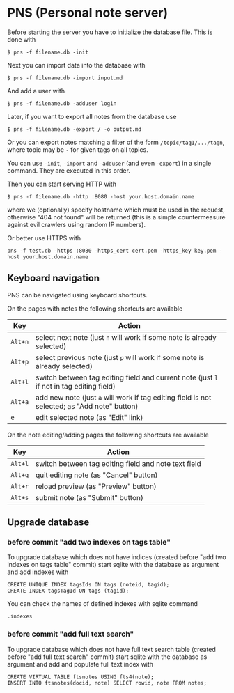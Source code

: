 PNS (Personal note server)
==========================

Before starting the server you have to initialize the database
file. This is done with

```
$ pns -f filename.db -init
```

Next you can import data into the database with

```
$ pns -f filename.db -import input.md
```

And add a user with

```
$ pns -f filename.db -adduser login
```

Later, if you want to export all notes from the database use

```
$ pns -f filename.db -export / -o output.md
```

Or you can export notes matching a filter of the form
`/topic/tag1/.../tagn`, where topic may be `-` for given tags on all
topics.

You can use `-init`, `-import` and `-adduser` (and even `-export`) in
a single command. They are executed in this order.

Then you can start serving HTTP with

```
$ pns -f filename.db -http :8080 -host your.host.domain.name
```

where we (optionally) specify hostname which must be used in the
request, otherwise "404 not found" will be returned (this is a simple
countermeasure against evil crawlers using random IP numbers).

Or better use HTTPS with

```
pns -f test.db -https :8080 -https_cert cert.pem -https_key key.pem -host your.host.domain.name
```


Keyboard navigation
-------------------

PNS can be navigated using keyboard shortcuts.

On the pages with notes the following shortcuts are available

| Key     | Action
|---------|----------------------------------------------------------------------------------------------
| `Alt+n` | select next note (just `n` will work if some note is already selected)
| `Alt+p` | select previous note (just `p` will work if some note is already selected)
| `Alt+l` | switch between tag editing field and current note (just `l` if not in tag editing field)
| `Alt+a` | add new note (just `a` will work if tag editing field is not selected; as "Add note" button)
| `e`     | edit selected note (as "Edit" link)


On the note editing/adding pages the following shortcuts are available

| Key     | Action
|---------|------------------------------------------------------
| `Alt+l` | switch between tag editing field and note text field
| `Alt+q` | quit editing note (as "Cancel" button)
| `Alt+r` | reload preview (as "Preview" button)
| `Alt+s` | submit note (as "Submit" button)


Upgrade database
----------------

### before commit "add two indexes on tags table"

To upgrade database which does not have indices (created before
"add two indexes on tags table" commit) start sqlite with the database
as argument and add indexes with

```
CREATE UNIQUE INDEX tagsIds ON tags (noteid, tagid);
CREATE INDEX tagsTagId ON tags (tagid);
```

You can check the names of defined indexes with sqlite command

```
.indexes
```

### before commit "add full text search"

To upgrade database which does not have full text search table
(created before "add full text search" commit) start sqlite with the
database as argument and add and populate full text index with

```
CREATE VIRTUAL TABLE ftsnotes USING fts4(note);
INSERT INTO ftsnotes(docid, note) SELECT rowid, note FROM notes;
```
